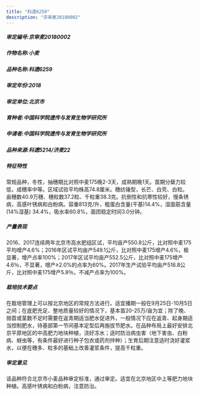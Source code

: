 ```yaml
---
title: "科遗6259"
description: "京审麦20180002"
---
```

##### 审定编号:京审麦20180002

##### 作物名称:小麦

##### 品种名称:科遗6259

##### 审定年份:2018

##### 审定单位:北京市

##### 育种者:中国科学院遗传与发育生物学研究所

##### 申请者:中国科学院遗传与发育生物学研究所

##### 品种来源:科遗5214/济麦22

##### 特征特性
常规品种，冬性，抽穗期比对照中麦175晚2-3天，成熟期晚1天。苗期分蘖力较低，成穗率中等。区域试验平均株高74.8厘米。穗纺锤型，长芒、白壳、白粒。亩穗数40.9万穗、穗粒数37.2粒、千粒重38.3克。抗倒性和抗寒性较好，慢条锈病，高感叶锈病和白粉病。容重813克/升，粗蛋白含量(干基)14.4%，湿面筋含量(14%湿基) 34.4%，吸水率60.8%，面团稳定时间3.0分钟。

##### 产量表现
2016、2017连续两年北京市高水肥组区试，平均亩产550.8公斤，比对照中麦175平均增产4.6%；2016年区试平均亩产549.1公斤，比对照中麦175增产4.6%，极显著，增产点率100%；2017年区试平均亩产552.5公斤，比对照中麦175增产4.6％，不显著，增产≥2.0%的点率为60%。2017年生产试验平均亩产516.8公斤，比对照中麦175增产5.8％，不减产点率为100%。

##### 栽培技术要点
在栽培管理上可以按北京地区的常规方法进行。适宜播期一般在9月25日-10月5日之间；在底肥充足、整地质量较好的情况下，基本苗20-25万/亩为宜；除了晚、弱苗或茎数不足时需要在返青期适当肥水促进外，一般情况下应在返青、起身期适当控制肥水，待基部第一节间基本定型后再施拔节肥水。在品种布局上最好安排北京平原地区的中高肥力地块种植，浇好冻水；适时防治病虫害（地下害虫、白粉病、蚜虫等，有条件最好进行种子包衣或药剂拌种）；生育后期注意适时浇好灌浆水，以便在穗多、粒多的基础上改善灌浆条件，提高千粒重。

##### 审定意见
该品种符合北京市小麦品种审定标准，通过审定。适宜在北京地区中上等肥力地块种植。高感叶锈病和白粉病，注意防治。
